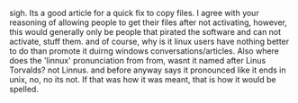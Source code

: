 sigh. Its a good article for a quick fix to copy files. I agree with your reasoning of allowing people to get their files after not activating, however, this would generally only be people that pirated the software and can not activate, stuff them. and of course, why is it linux users have nothing better to do than promote it duirng windows conversations/articles. Also where does the 'linnux' pronunciation from from, wasnt it named after Linus Torvalds? not Linnus. and before anyway says it pronounced like it ends in unix, no, no its not. If that was how it was meant, that is how it would be spelled.